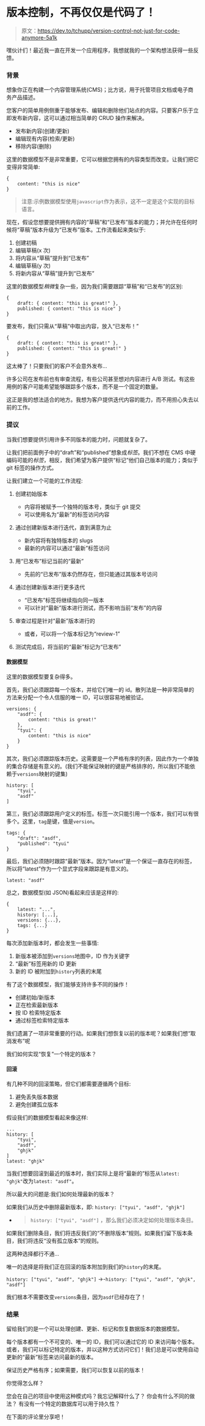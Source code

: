 # 版本控制，不再仅仅是代码了！

> 原文：<https://dev.to/tchupp/version-control-not-just-for-code-anymore-5a1k>

嘿伙计们！最近我一直在开发一个应用程序，我想就我的一个架构想法获得一些反馈。

### 背景

想象你正在构建一个内容管理系统(CMS)；比方说，用于托管项目文档或电子商务产品描述。

您客户的简单用例侧重于能够发布、编辑和删除他们站点的内容。只要客户乐于立即发布新内容，这可以通过相当简单的 CRUD 操作来解决。

*   发布新内容(创建/更新)
*   编辑现有内容(检索/更新)
*   移除内容(删除)

这里的数据模型不是非常重要，它可以根据您拥有的内容类型而改变。让我们把它变得非常简单:

```
{
    content: "this is nice"
} 
```

> 注意:示例数据模型使用`javascript`作为表示，这不一定是这个实现的目标语言。

现在，假设您想要提供拥有内容的“草稿”和“已发布”版本的能力；并允许在任何时候将“草稿”版本升级为“已发布”版本。工作流看起来类似于:

1.  创建初稿
2.  编辑草稿(x 次)
3.  将内容从“草稿”提升到“已发布”
4.  编辑草稿(y 次)
5.  将新内容从“草稿”提升到“已发布”

这里的数据模型*稍微*复杂一些，因为我们需要跟踪“草稿”和“已发布”的区别:

```
{
    draft: { content: "this is great!" },
    published: { content: "this is nice" }
} 
```

要发布，我们只需从“草稿”中取出内容，放入“已发布！”

```
{
    draft: { content: "this is great!" },
    published: { content: "this is great!" }
} 
```

这太棒了！只要我们的客户不会意外发布...

许多公司在发布前也有审查流程，有些公司甚至想对内容进行 A/B 测试。有这些用例的客户可能希望能够跟踪多个版本，而不是一个固定的数量。

这正是我的想法适合的地方。我想为客户提供迭代内容的能力，而不用担心失去以前的工作。

### 提议

当我们想要提供引用许多不同版本的能力时，问题就复杂了。

让我们把前面例子中的“draft”和“published”想象成*标签*。我们不想在 CMS 中硬编码可能的*标签*，相反，我们希望为客户提供“标记”他们自己版本的能力；类似于 git 标签的操作方式。

让我们建立一个可能的工作流程:

1.  创建初始版本

    *   内容将被赋予一个独特的版本号，类似于 git 提交
    *   可以使用名为“最新”的标签访问内容
2.  通过创建新版本进行迭代，直到满意为止

    *   新内容将有独特版本的 slugs
    *   最新的内容可以通过“最新”标签访问
3.  用“已发布”标记当前的“最新”

    *   先前的“已发布”版本仍然存在，但只能通过其版本号访问
4.  通过创建新版本进行更多迭代

    *   “已发布”标签将继续指向同一版本
    *   可以针对“最新”版本进行测试，而不影响当前“发布”的内容
5.  审查过程是针对“最新”版本进行的

    *   或者，可以将一个版本标记为“review-1”
6.  测试完成后，将当前的“最新”标记为“已发布”

#### 数据模型

这里的数据模型要复杂得多。

首先，我们必须跟踪每一个版本，并给它们唯一的 id。散列法是一种非常简单的方法来分配一个令人信服的唯一 ID，可以很容易地被验证。

```
versions: {
    "asdf": {
        content: "this is great!"
    },
    "tyui": {
        content: "this is nice"
    }
} 
```

其次，我们必须跟踪版本历史。这需要是一个严格有序的列表，因此作为一个单独的集合存储是有意义的。(我们不能保证映射的键是严格排序的，所以我们不能依赖于`versions`映射的键集)

```
history: [
    "tyui",
    "asdf"
] 
```

第三，我们必须跟踪用户定义的标签。标签一次只能引用一个版本，我们可以有很多个。这里，`tag`是键，值是`version`。

```
tags: {
    "draft": "asdf",
    "published": "tyui"
} 
```

最后，我们必须随时跟踪“最新”版本。因为“latest”是一个保证一直存在的标签，所以将“latest”作为一个显式字段来跟踪是有意义的。

```
latest: "asdf" 
```

总之，数据模型(如 JSON)看起来应该是这样的:

```
{
    latest: "...",
    history: [...],
    versions: {...},
    tags: {...}
} 
```

每次添加新版本时，都会发生一些事情:

1.  新版本被添加到`versions`地图中，ID 作为关键字
2.  “最新”标签用新的 ID 更新
3.  新的 ID 被附加到`history`列表的末尾

有了这个数据模型，我们能够支持许多不同的操作！

*   创建初始/新版本
*   正在检索最新版本
*   按 ID 检索特定版本
*   通过标签检索特定版本

我们遗漏了一项非常重要的行动。如果我们想恢复以前的版本呢？如果我们想“取消发布”呢

我们如何实现“恢复”一个特定的版本？

#### 回滚

有几种不同的回滚策略，但它们都需要遵循两个目标:

1.  避免丢失版本数据
2.  避免创建孤立版本

假设我们的数据模型看起来像这样:

```
...
history: [
    "tyui",
    "asdf",
    "ghjk"
]
latest: "ghjk" 
```

当我们想要回滚到最近的版本时，我们实际上是将“最新的”标签从`latest: "ghjk"`改为`latest: "asdf"`。

所以最大的问题是:我们如何处理最新的版本？

如果我们从历史中删除最新版本，即:
`history: ["tyui", "asdf", "ghjk"]`
- > `history: ["tyui", "asdf"]`
，那么我们必须决定如何处理版本条目。

如果我们删除条目，我们将违反我们的“不删除版本”规则。如果我们留下版本条目，我们将违反“没有孤立版本”的规则。

这两种选择都行不通...

唯一的选择是将我们正在回滚的版本附加到我们的`history`的末尾。

`history: ["tyui", "asdf", "ghjk"]`
->-`history: ["tyui", "asdf", "ghjk", "asdf"]`

我们根本不需要改变`versions`条目，因为`asdf`已经存在了！

### 结果

留给我们的是一个可以处理创建、更新、标记和恢复数据版本的数据模型。

每个版本都有一个不可变的、唯一的 ID，我们可以通过它的 ID 来访问每个版本。或者，我们可以标记特定的版本，并以这种方式访问它们！我们总是可以使用自动更新的“最新”标签来访问最新的版本。

保证历史严格有序；如果需要，我们可以恢复以前的版本！

你觉得怎么样？

您会在自己的项目中使用这种模式吗？我忘记解释什么了？
你会有什么不同的做法？
有没有一个特定的数据库可以用于持久性？

在下面的评论里分享吧！